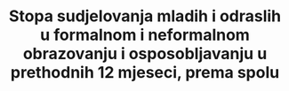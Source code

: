 ---
title: >-
  Stopa sudjelovanja mladih i odraslih u formalnom i neformalnom obrazovanju i osposobljavanju u prethodnih 12 mjeseci, prema spolu
permalink: /4-3-1/
sdg_goal: 4
layout: indicator
indicator: 4.3.1
indicator_variable: i4_3_1formal_total
graph: bar
graph_type_description: Bar  chart
graph_status_notes: Graphed
variable_description: null
variable_notes: null
un_designated_tier: '2'
un_custodial_agency: "UNESCO  (Partnering  Agencies:  OECD,  Eurostat,  ILO)"
target_id: '4.3'
has_metadata: true
rationale_interpretation: >-
  Pokazatelj mjeri pristup mladih i odraslih obrazovanju i osposobljavanju u posljednje (nedavno) vrijeme. 
goal_meta_link: 'http://unstats.un.org/sdgs/files/metadata-compilation/Metadata-Goal-4.pdf'
goal_meta_link_page: 6
indicator_name: >-
  Stopa sudjelovanja mladih i odraslih u formalnom i neformalnom obrazovanju i osposobljavanju u prethodnih 12 mjeseci, prema spolu
target: >-
  Do 2030, osigurati jednak pristup za sve žene i muškarce do pristupačnog i kvalitetnog tehničkog, strukovnog i visokog obrazovanja,  uključujući sveučilište
indicator_definition: >-
  Postotak mladih i odraslih u određenom dobnom rasponu (npr. 15-24 godine, 25-64 itd.) koji sudjeluju u formalnom ili neformalnom obrazovanju ili osposobljavanju u određenom vremenskom razdoblju (npr. posljednjih 12 mjeseci). Idealno, pokazatelj bi trebao biti razvrstan prema vrstama programa kao što su TVET, tercijarno obrazovanje, obrazovanje odraslih i druge relevantne vrste i trebao bi obuhvaćati i formalne i neformalne programe.
source_title: null
source_notes: null
published: true
actual_indicator_available: >-
  Percentage  of  16-  to  65-year-olds  enrolling  in  formal  or  nonformal  programs  during  the  past  year,  by  sex,  age  group,  and  high/low  income  quartile
us_method_of_computation: >-
  Percentage  of  16-  to  65-year-olds  enrolling  in  formal  or  nonformal  programs  during  the  past  year  based  on  data  collected  through  PIAAC.  Data  are  based  on  weighted  percentage  of  respondents  in  the  survey.  Standard  errors  available  upon  request.
comments_and_limitations: Data  subject  to  sampling  errors.
periodicity: Periodic
time_period: '2012'
unit_of_measure: Percentage
disaggregation_categories: 'Sex,  age  group,  income  level'
disaggregation_geography: National
date_of_national_source_publication: 10/2013
date_metadata_updated: 11/2016
scheduled_update_by_national_source: Unknown
source_agency_staff_email: tom.snyder@ed.gov
source_agency_staff_name: Tom  Snyder
source_agency_survey_dataset: >-
  Organization  for  Economic  Cooperation  and  Development  (OECD),  Program  for  the  International  Assessment  of  Adult  Competencies  (PIAAC),  2012
international_and_national_references: 'http://piaacgateway.com/'
graph_title: null
actual_indicator_available_description: "The  first  round  of  data  collection  in  the  United  States  (officially  known  as  the  U.S.  PIAAC  Main  Study)  was  conducted  from  August  2011  through  April  2012  with  a  nationally  representative  household  sample  of  5,000  adults  between  the  ages  of  16  and  65.  i4_3_1formal_total\t  Percentage  participating  in  formal  education,  total  i4_3_1formal_male\t  Percentage  participating  in  formal  education,  males  i4_3_1formal_female\t  Percentage  participating  in  formal  education,  females  i4_3_1formal_24\t  Percentage  participating  in  formal  education,  less  than  age  25  i4_3_1formal_34\t  Percentage  participating  in  formal  education,  25  to  34  i4_3_1formal_44  Percentage  participating  in  formal  education,  35  to  44  i4_3_1formal_54  Percentage  participating  in  formal  education,  45  to  54  i4_3_1formal_65\t  Percentage  participating  in  formal  education,  55  to  65  i4_3_1formal_lowquartile\t  Percentage  participating  in  formal  education,  lowest  income  quartile  i4_3_1formal_midquartiles  Percentage  participating  in  formal  education,  middle  two  income  quartiles  i4_3_1formal_highquartile\t  Percentage  participating  in  formal  education,  high  income  quartile  i4_3_1nonformal_total\t  Percentage  participating  in  nonformal  education,  total  i4_3_1nonformal_male\t  Percentage  participating  in  nonformal  education,  males  i4_3_1nonformal_female\t  Percentage  participating  in  nonformal  education,  females  i4_3_1nonformal_24\t  Percentage  participating  in  nonformal  education,  less  than  age  25  i4_3_1nonformal_34\t  Percentage  participating  in  nonformal  education,  25  to  34  i4_3_1nonformal_44\t  Percentage  participating  in  nonformal  education,  35  to  44  i4_3_1nonformal_54\t  Percentage  participating  in  nonformal  education,  45  to  54  i4_3_1nonformal_65\t  Percentage  participating  in  nonformal  education,  55  to  65  i4_3_1nonformal_lowquartile\t  Percentage  participating  in  nonformal  education,  lowest  income  quartile  i4_3_1nonformal_midquartiles  Percentage  participating  in  nonformal  education,  middle  two  income  quartiles  i4_3_1nonformal_highquartile  Percentage  participating  in  nonformal  education,  high  income  quartile"
---